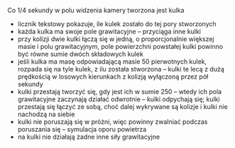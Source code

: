 Co 1/4 sekundy w polu widzenia kamery tworzona jest kulka
- licznik tekstowy pokazuje, ile kulek zostało do tej pory stworzonych
- każda kulka ma swoje pole grawitacyjne – przyciąga inne kulki
- przy kolizji dwie kulki łączą się w jedną, o proporcjonalnie większej masie i polu
grawitacyjnym, pole powierzchni powstałej kulki powinno być równe sumie dwóch
składowych kulek
- jeśli kulka ma masę odpowiadającą masie 50 pierwotnych kulek, rozpada się na tyle
kulek, z ilu została stworzona – kulki te lecą z dużą prędkością w losowych kierunkach z
kolizją wyłączoną przez pół sekundy
- kulki przestają tworzyć się, gdy jest ich w sumie 250 – wtedy ich pola grawitacyjne
zaczynają działać odwrotnie – kulki odpychają się; kulki przestają się łączyć ze sobą, choć
dalej wykrywane są kolizje i kulki nie nachodzą na siebie
- kulki nie poruszają się w próżni, więc powinny zwalniać podczas poruszania się –
symulacja oporu powietrza
- na kulki nie działają żadne inne siły grawitacyjne